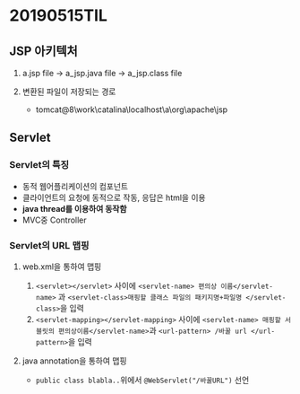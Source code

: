 # 20190515TIL

## JSP 아키텍처

1. a.jsp file -> a_jsp.java file -> a_jsp.class file

2. 변환된 파일이 저장되는 경로 
    - tomcat@8\work\catalina\localhost\a\org\apache\jsp


## Servlet

### Servlet의 특징

- 동적 웹어플리케이션의 컴포넌트
- 클라이언트의 요청에 동적으로 작동, 응답은 html을 이용
- __java thread를 이용하여 동작함__
- MVC중 Controller

### Servlet의 URL 맵핑

1. web.xml을 통하여 맵핑
    1. `<servlet></servlet>` 사이에 `<servlet-name> 편의상 이름</servlet-name>` 과 `<servlet-class>매핑할 클래스 파일의 패키지명+파일명 </servlet-class>`을 입력
    2. `<servlet-mapping></servlet-mapping>` 사이에 `<servlet-name> 매핑할 서블릿의 편의상이름</servlet-name>`과 `<url-pattern> /바꿀 url </url-pattern>`을 입력

2. java annotation을 통하여 맵핑
    - `public class blabla..`위에서 `@WebServlet("/바꿀URL")` 선언